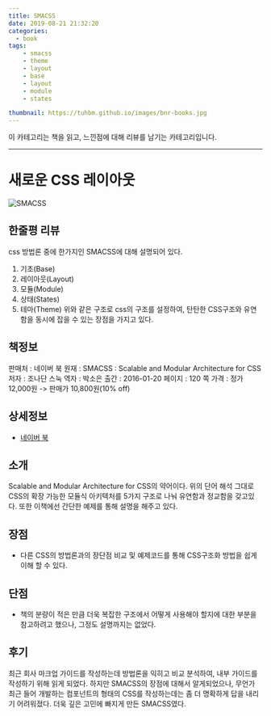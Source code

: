 ```yaml
---
title: SMACSS
date: 2019-08-21 21:32:20
categories:
  - book
tags:
    - smacss
    - theme
    - layout
    - base
    - layout
    - module
    - states

thumbnail: https://tuhbm.github.io/images/bnr-books.jpg
---
```

이 카테고리는 책을 읽고, 느낀점에 대해 리뷰를 남기는 카테고리입니다.
*****

# 새로운 CSS 레이아웃
![SMACSS](https://tuhbm.github.io/images/books/smacss.jpg)

## 한줄평 리뷰
css 방법론 중에 한가지인 SMACSS에 대해 설명되어 있다.
1. 기초(Base)
2. 레이아웃(Layout)
3. 모듈(Module)
4. 상태(States)
5. 테마(Theme)
위와 같은 구조로 css의 구조를 설정하여, 탄탄한 CSS구조와 유연함을 동시에 잡을 수 있는 장점을 가지고 있다.

<!-- more -->
## 책정보
판매처 : 네이버 북
원재 : SMACSS : Scalable and Modular Architecture for CSS
저자 : 조나단 스눅
역자 : 박소은
출간 : 2016-01-20
페이지 : 120 쪽
가격 : 정가 12,000원 -> 판매가 10,800원(10% off)

## 상세정보
- [네이버 북](https://book.naver.com/bookdb/book_detail.nhn?bid=10161879)

## 소개
Scalable and Modular Architecture for CSS의 약어이다.
위의 단어 해석 그대로 CSS의 확장 가능한 모듈식 아키텍처를 5가지 구조로 나눠 유연함과 정교함을 갖고있다.
또한 이책에선 간단한 예제를 통해 설명을 해주고 있다.

## 장점
- 다른 CSS의 방법론과의 장단점 비교 및 예제코드를 통해 CSS구조화 방법을 쉽게 이해 할 수 있다.

## 단점
- 책의 분량이 적은 만큼 더욱 복잡한 구조에서 어떻게 사용해야 할지에 대한 부분을 참고하려고 했으나, 그정도 설명까지는 없었다.

## 후기
최근 회사 마크업 가이드를 작성하는데 방법론을 익히고 비교 분석하여, 내부 가이드를 작성하기 위해 읽게 되었다.
하지만 SMACSS의 장점에 대해서 알게되었으나, 무언가 최근 들어 개발하는 컴포넌트의 형태의 CSS를 작성하는데는 좀 더 명확하게
답을 내리기 어려워졌다. 더욱 깊은 고민에 빠지게 만든 SMACSS였다.


